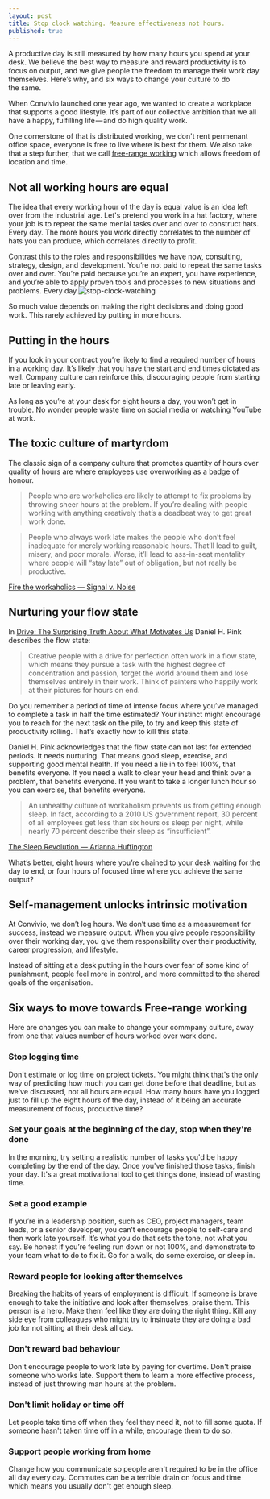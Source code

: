 ```yaml
---
layout: post
title: Stop clock watching. Measure effectiveness not hours.
published: true
---
```


<p class="intro">A productive day is still measured by how many hours you spend at your desk. We believe the best way to measure and reward productivity is to focus on output, and we give people the freedom to manage their work day themselves. Here’s why, and six ways to change your culture to do the same.</p>

When Convivio launched one year ago, we wanted to create a workplace that supports a good lifestyle. It’s part of our collective ambition that we all have a happy, fulfilling life — and do high quality work.

One cornerstone of that is distributed working, we don't rent permenant office space, everyone is free to live where is best for them. We also take that a step further, that we call [free-range working](https://blog.weareconvivio.com/free-range-working-an-introduction-27eb178db97c) which allows freedom of location and time.

## Not all working hours are equal

The idea that every working hour of the day is equal value is an idea left over from the industrial age. Let's pretend you work in a hat factory, where your job is to repeat the same menial tasks over and over to construct hats. Every day. The more hours you work directly correlates to the number of hats you can produce, which correlates directly to profit.

Contrast this to the roles and responsibilities we have now, consulting, strategy, design, and development. You’re not paid to repeat the same tasks over and over. You’re paid because you’re an expert, you have experience, and you’re able to apply proven tools and processes to new situations and problems. Every day.![stop-clock-watching]({{site.baseurl}}/src/assets/stop-clock-watching)

So much value depends on making the right decisions and doing good work. This rarely achieved by putting in more hours.

## Putting in the hours

If you look in your contract you’re likely to find a required number of hours in a working day. It’s likely that you have the start and end times dictated as well. Company culture can reinforce this, discouraging people from starting late or leaving early.

As long as you’re at your desk for eight hours a day, you won’t get in trouble. No wonder people waste time on social media or watching YouTube at work.

## The toxic culture of martyrdom

The classic sign of a company culture that promotes quantity of hours over quality of hours are where employees use overworking as a badge of honour. 

> People who are workaholics are likely to attempt to fix problems by throwing sheer hours at the problem. If you’re dealing with people working with anything creatively that’s a deadbeat way to get great work done.

> People who always work late makes the people who don’t feel inadequate for merely working reasonable hours. That’ll lead to guilt, misery, and poor morale. Worse, it’ll lead to ass-in-seat mentality where people will “stay late” out of obligation, but not really be productive.

[Fire the workaholics — Signal v. Noise](https://signalvnoise.com/posts/902-fire-the-workaholics)

## Nurturing your flow state

In [Drive: The Surprising Truth About What Motivates Us](https://books.google.co.uk/books/about/Drive.html?id=A-agLi2ldB4C&redir_esc=y) Daniel H. Pink describes the flow state:

> Creative people with a drive for perfection often work in a flow state, which means they pursue a task with the highest degree of concentration and passion, forget the world around them and lose themselves entirely in their work. Think of painters who happily work at their pictures for hours on end.

Do you remember a period of time of intense focus where you’ve managed to complete a task in half the time estimated? Your instinct might encourage you to reach for the next task on the pile, to try and keep this state of productivity rolling. That’s exactly how to kill this state.

Daniel H. Pink acknowledges that the flow state can not last for extended periods. It needs nurturing. That means good sleep, exercise, and supporting good mental health. If you need a lie in to feel 100%, that benefits everyone. If you need a walk to clear your head and think over a problem, that benefits everyone. If you want to take a longer lunch hour so you can exercise, that benefits everyone.

> An unhealthy culture of workaholism prevents us from getting enough sleep. In fact, according to a 2010 US government report, 30 percent of all employees get less than six hours os sleep per night, while nearly 70 percent describe their sleep as “insufficient”.

[The Sleep Revolution — Arianna Huffington](http://ariannahuffington.com/books/the-sleep-revolution-tr/the-sleep-revolution-hc)

What’s better, eight hours where you’re chained to your desk waiting for the day to end, or four hours of focused time where you achieve the same output?

## Self-management unlocks intrinsic motivation

At Convivio, we don’t log hours. We don’t use time as a measurement for success, instead we measure output. When you give people responsibility over their working day, you give them responsibility over their productivity, career progression, and lifestyle.

Instead of sitting at a desk putting in the hours over fear of some kind of punishment, people feel more in control, and more committed to the shared goals of the organisation.

## Six ways to move towards Free-range working

Here are changes you can make to change your commpany culture, away from one that values number of hours worked over work done.

### Stop logging time

Don't estimate or log time on project tickets. You might think that's the only way of predicting how much you can get done before that deadline, but as we've discussed, not all hours are equal. How many hours have you logged just to fill up the eight hours of the day, instead of it being an accurate measurement of focus, productive time?

### Set your goals at the beginning of the day, stop when they're done

In the morning, try setting a realistic number of tasks you'd be happy completing by the end of the day. Once you've finished those tasks, finish your day. It's a great motivational tool to get things done, instead of wasting time.

### Set a good example

If you’re in a leadership position, such as CEO, project managers, team leads, or a senior developer, you can’t encourage people to self-care and then work late yourself. It’s what you do that sets the tone, not what you say. Be honest if you’re feeling run down or not 100%, and demonstrate to your team what to do to fix it. Go for a walk, do some exercise, or sleep in.

### Reward people for looking after themselves

Breaking the habits of years of employment is difficult. If someone is brave enough to take the initiative and look after themselves, praise them. This person is a hero. Make them feel like they are doing the right thing. Kill any side eye from colleagues who might try to insinuate they are doing a bad job for not sitting at their desk all day.

### Don't reward bad behaviour

Don't encourage people to work late by paying for overtime. Don't praise someone who works late. Support them to learn a more effective process, instead of just throwing man hours at the problem.

### Don't limit holiday or time off

Let people take time off when they feel they need it, not to fill some quota. If someone hasn't taken time off in a while, encourage them to do so.

### Support people working from home

Change how you communicate so people aren't required to be in the office all day every day. Commutes can be a terrible drain on focus and time which means you usually don't get enough sleep.
